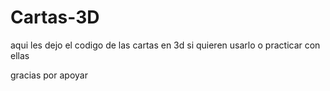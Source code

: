 # Cartas-3D

aqui les dejo el codigo de las cartas en 3d si quieren usarlo o practicar con ellas

gracias por apoyar
